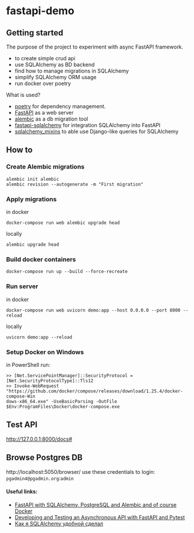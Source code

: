 # fastapi-demo

## Getting started

The purpose of the project to experiment with async FastAPI framework.
- to create simple crud api
- use SQLAlchemy as BD backend
- find how to manage migrations in SQLAlchemy
- simplify SQLAlchemy ORM usage
- run docker over poetry


What is used?
- [poetry] for dependency management.
- [FastAPI] as a web server
- [alembic] as a db migration tool
- [fastapi-sqlalchemy] for integration SQLAlchemy into FastAPI
- [sqlalchemy_mixins] to able use Django-like queries for SQLAlchemy


## How to
### Create Alembic migrations
```
alembic init alembic
alembic revision --autogenerate -m "First migration"
```

### Apply migrations
in docker
```
docker-compose run web alembic upgrade head
```
locally
```
alembic upgrade head
```

### Build docker containers
```
docker-compose run up --build --force-recreate
```

### Run server
in docker
```
docker-compose run web uvicorn demo:app --host 0.0.0.0 --port 8000 --reload
```
locally
```
uvicorn demo:app --reload
```

### Setup Docker on Windows
in PowerShell run:
```
>> [Net.ServicePointManager]::SecurityProtocol = [Net.SecurityProtocolType]::Tls12
>> Invoke-WebRequest "https://github.com/docker/compose/releases/download/1.25.4/docker-compose-Win
dows-x86_64.exe" -UseBasicParsing -OutFile $Env:ProgramFiles\Docker\docker-compose.exe
```


## Test API
http://127.0.0.1:8000/docs#

## Browse Postgres DB
http://localhost:5050/browser/
use these credentials to login: `pgadmin4@pgadmin.org`:`admin`

#### Useful links:
- [FastAPI with SQLAlchemy, PostgreSQL and Alembic and of course Docker](https://medium.com/@ahmed.nafies/fastapi-with-sqlalchemy-postgresql-and-alembic-and-of-course-docker-f2b7411ee396)
- [Developing and Testing an Asynchronous API with FastAPI and Pytest](https://testdriven.io/blog/fastapi-crud/)
- [Как я SQLAlchemy удобной сделал](https://habr.com/ru/post/324876/)


[poetry]: https://python-poetry.org/docs/
[FastAPI]: https://fastapi.tiangolo.com/
[alembic]: https://alembic.sqlalchemy.org/en/latest/
[fastapi-sqlalchemy]: https://pypi.org/project/FastAPI-SQLAlchemy/
[sqlalchemy_mixins]: https://github.com/absent1706/sqlalchemy-mixins